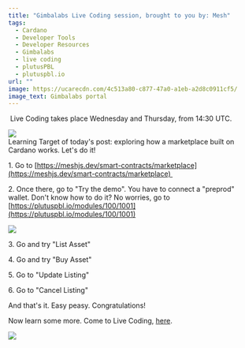 ```yaml
---
title: "Gimbalabs Live Coding session, brought to you by: Mesh"
tags:
  - Cardano
  - Developer Tools
  - Developer Resources
  - Gimbalabs
  - live coding
  - plutusPBL
  - plutuspbl.io
url: ""
image: https://ucarecdn.com/4c513a80-c877-47a0-a1eb-a2d8c0911cf5/
image_text: Gimbalabs portal
---
```


  
 Live Coding takes place Wednesday and Thursday, from 14:30 UTC.

  
![](https://ucarecdn.com/506787d4-3669-4286-8f6f-bdea09ebb4ed/)  
Learning Target of today's post: exploring how a marketplace built on Cardano works. Let's do it!  
  
1\. Go to [https://meshjs.dev/smart-contracts/marketplace](https://meshjs.dev/smart-contracts/marketplace)   
  
2\. Once there, go to "Try the demo". You have to connect a "preprod" wallet. Don't know how to do it? No worries, go to [https://plutuspbl.io/modules/100/1001](https://plutuspbl.io/modules/100/1001)

  
![](https://ucarecdn.com/078e2390-f900-467c-9897-8a5525ca9b42/)  
  
3\. Go and try "List Asset"  
  
4\. Go and try "Buy Asset"  
  
5\. Go to "Update Listing"  
  
6\. Go to "Cancel Listing"
  
And that's it. Easy peasy. Congratulations! 
  
Now learn some more. Come to Live Coding, [here](https://gimbalabs.com/calendar).

  
![](https://ucarecdn.com/8f7920c2-35ca-44f1-b24c-80217274071b/)
